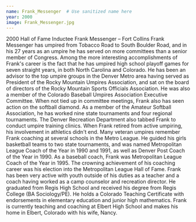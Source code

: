 ```yaml
---
name: Frank_Messenger  # Use sanitized name here
year: 2000
image: Frank_Messenger.jpg
---
```


2000 Hall of Fame Inductee Frank Messenger – Fort Collins
Frank Messenger has umpired from Tobacco Road to South Boulder Road, and in his 27 years as an
umpire he has served on more committees than a senior member of Congress. Among the more
interesting accomplishments of Frank's career is the fact that he has umpired high school playoff
games for seven straight years, in both North Carolina and Colorado.
He has been an advisor to the top umpire groups in the Denver Metro area having served as President
of the Rocky Mountain Umpires Association, and sat on the board of directors of the Rocky Mountain
Sports Officials Association. He was also a member of the Colorado Baseball Umpires Association
Executive Committee.
When not tied up in committee meetings, Frank also has seen action on the softball diamond. As a
member of the Amateur Softball Association, he has worked nine state tournaments and four regional
tournaments. The Denver Recreation Department also tabbed Frank to conduct umpire training
clinics.
When Frank retired from active umpiring, his involvement in athletics didn't end. Many veteran
umpires remember Frank coaching at several schools in the Metro League. He guided his girls
basketball teams to two state tournaments, and was named Metropolitan League Coach of the Year in
1990 and 1991, as well as Denver Post Coach of the Year in 1990. As a baseball coach, Frank was
Metropolitan League Coach of the Year in 1995. The crowning achievement of his coaching career was
his election into the Metropolitan League Hall of Fame.
Frank has been very active with youth outside of his duties as a teacher and a coach having worked as
a camp counselor and recreation director. He graduated from Regis High School and received his
degree from Regis College (BA Sociology/PE). He holds a Colorado Teaching Certificate with
endorsements in elementary education and junior high mathematics. Frank is currently teaching and
coaching at Elbert High School and makes his home in Elbert, Colorado with his wife, Nancy.